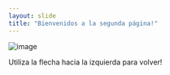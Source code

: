 ```yaml
---
layout: slide
title: "Bienvenidos a la segunda página!"
---
```

![image](https://user-images.githubusercontent.com/102965745/163810546-46bd3d2d-38f3-4885-bfd5-d91aa67fd897.png)

Utiliza la flecha hacia la izquierda para volver!
